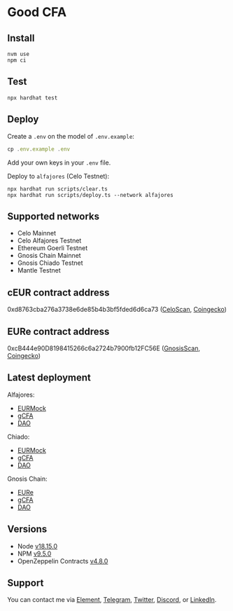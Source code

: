# Good CFA 

## Install

```
nvm use
npm ci
```

## Test

```
npx hardhat test
```

## Deploy

Create a `.env` on the model of `.env.example`:

```js
cp .env.example .env
```

Add your own keys in your `.env` file. 

Deploy to `alfajores` (Celo Testnet):

```
npx hardhat run scripts/clear.ts
npx hardhat run scripts/deploy.ts --network alfajores
```

## Supported networks

- Celo Mainnet
- Celo Alfajores Testnet
- Ethereum Goerli Testnet
- Gnosis Chain Mainnet
- Gnosis Chiado Testnet
- Mantle Testnet

## cEUR contract address

0xd8763cba276a3738e6de85b4b3bf5fded6d6ca73 ([CeloScan](https://celoscan.io/token/0xd8763cba276a3738e6de85b4b3bf5fded6d6ca73), [Coingecko](https://www.coingecko.com/en/coins/celo-euro))

## EURe contract address

0xcB444e90D8198415266c6a2724b7900fb12FC56E ([GnosisScan](https://gnosisscan.io/token/0xcB444e90D8198415266c6a2724b7900fb12FC56E), [Coingecko](https://www.coingecko.com/en/coins/monerium-eur-money))

## Latest deployment

Alfajores: 

- [EURMock](https://alfajores.celoscan.io/address/0x6Bd981edF241d252b48aF662A52E9d3cA84cdFae#code)
- [gCFA](https://alfajores.celoscan.io/address/0xEc12e5d24f3488C8cC22381caa1cECe12a5C254f#code)
- [DAO](https://alfajores.celoscan.io/address/0x020b796c418c363be5517c6febff5c5a9248f763#code)

Chiado: 

- [EURMock](https://blockscout.chiadochain.net/address/0x4bdf99b0e13457a367f4d1ffcefb8cec88f36199)
- [gCFA](https://blockscout.chiadochain.net/address/0x425F7D52ca97DA275e2218AB15cdDfE58e424Db2)
- [DAO](https://blockscout.com/gnosis/chiado/address/0x2cdF5cde6d6b47CA9550ba36BBE618C123d41238)

Gnosis Chain:

- [EURe](https://gnosisscan.io/token/0xcB444e90D8198415266c6a2724b7900fb12FC56E#code)
- [gCFA](https://gnosisscan.io/address/0xC34158a3c039Af254e38cE6Eb97363a5aAF405D1#code)
- [DAO](https://gnosisscan.io/address/0xb2d6696f7f006e67b1a1eccb264e0e62a8a76f93#code)

## Versions

- Node [v18.15.0](https://nodejs.org/uk/blog/release/v18.15.0/)
- NPM [v9.5.0](https://github.com/npm/cli/releases/tag/v9.5.0)
- OpenZeppelin Contracts [v4.8.0](https://github.com/OpenZeppelin/openzeppelin-contracts/releases/tag/v4.8.0)

## Support

You can contact me via [Element](https://matrix.to/#/@julienbrg:matrix.org), [Telegram](https://t.me/julienbrg), [Twitter](https://twitter.com/julienbrg), [Discord](https://discord.com/invite/uSxzJp3J76), or [LinkedIn](https://www.linkedin.com/in/julienberanger/).
